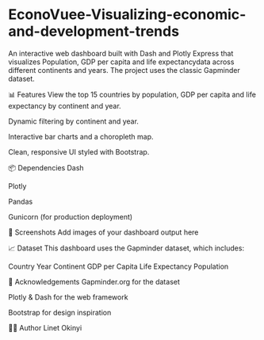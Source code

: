 # EconoVuee-Visualizing-economic-and-development-trends

An interactive web dashboard built with Dash and Plotly Express that visualizes Population, GDP per capita and life expectancydata across different continents and years. The project uses the classic Gapminder dataset.

📊 Features
View the top 15 countries by population, GDP per capita and life expectancy by continent and year.

Dynamic filtering by continent and year.

Interactive bar charts and a choropleth map.

Clean, responsive UI styled with Bootstrap.

📦 Dependencies
Dash

Plotly

Pandas

Gunicorn (for production deployment)

📸 Screenshots
Add images of your dashboard output here

📈 Dataset
This dashboard uses the Gapminder dataset, which includes:

Country
Year
Continent
GDP per Capita
Life Expectancy
Population

🙌 Acknowledgements
Gapminder.org for the dataset

Plotly & Dash for the web framework

Bootstrap for design inspiration

🧑‍💻 Author
Linet Okinyi

